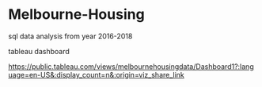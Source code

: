 # Melbourne-Housing 

sql data analysis from year 2016-2018

tableau dashboard

https://public.tableau.com/views/melbournehousingdata/Dashboard1?:language=en-US&:display_count=n&:origin=viz_share_link
